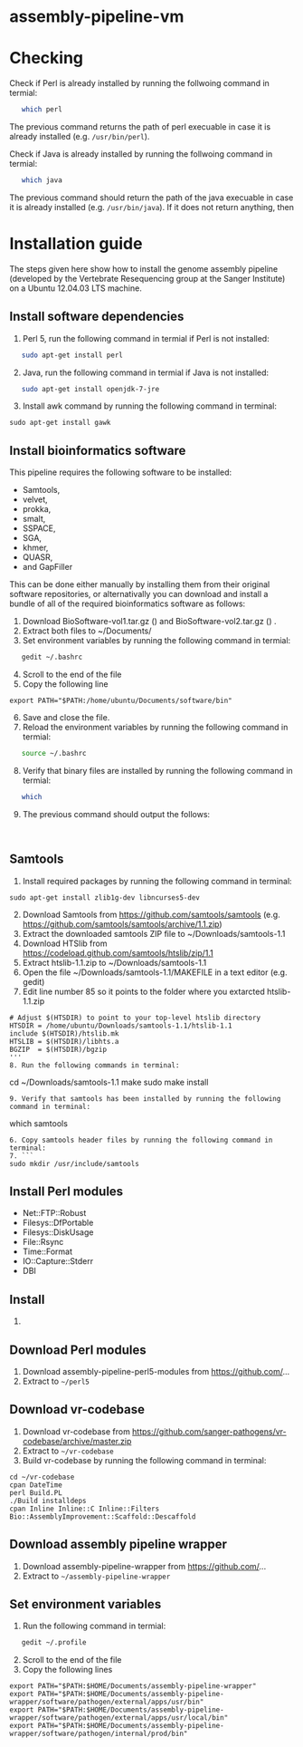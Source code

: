 # assembly-pipeline-vm



# Checking 

Check if Perl is already installed by running the follwoing command in termial:
```bash
   which perl
```
The previous command returns the path of perl execuable in case it is already installed (e.g. `/usr/bin/perl`). 


Check if Java is already installed by running the follwoing command in termial:
```bash
   which java
```

The previous command should return the path of the java execuable in case it is already installed (e.g. `/usr/bin/java`). If it does not return anything, then 



# Installation guide

The steps given here show how to install the genome assembly pipeline  (developed by the Vertebrate Resequencing group at the Sanger Institute) on a Ubuntu 12.04.03 LTS machine.

## Install software dependencies

1. Perl 5, run the following command in termial if Perl is not installed:
```bash
   sudo apt-get install perl
```
2. Java, run the following command in termial if Java is not installed:
```bash
   sudo apt-get install openjdk-7-jre
```
3. Install awk command by running the following command in terminal:
```
sudo apt-get install gawk 
```

## Install bioinformatics software

This pipeline requires the following software to be installed:
* Samtools,
* velvet, 
* prokka, 
* smalt, 
* SSPACE, 
* SGA, 
* khmer, 
* QUASR, 
* and GapFiller 

This can be done either manually by installing them from their original software repositories, or
alternativally you can download and install a bundle of all of the required bioinformatics software as follows:

1. Download BioSoftware-vol1.tar.gz () and BioSoftware-vol2.tar.gz () .
2. Extract both files to ~/Documents/
3. Set environment variables by running the following command in termial:
```bash
   gedit ~/.bashrc
```
4. Scroll to the end of the file
5. Copy the following line
```
export PATH="$PATH:/home/ubuntu/Documents/software/bin"
```
6. Save and close the file.
7. Reload the environment variables by running the following command in termial:
```bash
   source ~/.bashrc
```
8. Verify that binary files are installed by running the following command in termial:
```bash
   which 
```
9. The previous command should output the follows:
```bash
    
```


## Samtools

1. Install required packages by running the following command in terminal:
```
sudo apt-get install zlib1g-dev libncurses5-dev 
```
2. Download Samtools from https://github.com/samtools/samtools (e.g. https://github.com/samtools/samtools/archive/1.1.zip)
3. Extract the downloaded samtools ZIP file to ~/Downloads/samtools-1.1
4. Download HTSlib from https://codeload.github.com/samtools/htslib/zip/1.1
5. Extract htslib-1.1.zip to  ~/Downloads/samtools-1.1
6. Open the file ~/Downloads/samtools-1.1/MAKEFILE in a text editor (e.g. gedit)
7. Edit line number 85 so it points to the folder where you extarcted htslib-1.1.zip
```
# Adjust $(HTSDIR) to point to your top-level htslib directory
HTSDIR = /home/ubuntu/Downloads/samtools-1.1/htslib-1.1
include $(HTSDIR)/htslib.mk
HTSLIB = $(HTSDIR)/libhts.a
BGZIP  = $(HTSDIR)/bgzip
'''
8. Run the following commands in terminal:
```
cd ~/Downloads/samtools-1.1
make
sudo make install
```
9. Verify that samtools has been installed by running the following command in terminal:
```
which samtools
```
6. Copy samtools header files by running the following command in terminal:
7. ```
sudo mkdir /usr/include/samtools

```


## Install Perl modules

* Net::FTP::Robust
* Filesys::DfPortable
* Filesys::DiskUsage
* File::Rsync
* Time::Format
* IO::Capture::Stderr
* DBI


## Install 

1. 


## Download Perl modules

1. Download assembly-pipeline-perl5-modules from https://github.com/...
2. Extract to `~/perl5`

## Download vr-codebase

1. Download vr-codebase from https://github.com/sanger-pathogens/vr-codebase/archive/master.zip
2. Extract to `~/vr-codebase`
3. Build vr-codebase by running the following command in terminal:
```
cd ~/vr-codebase
cpan DateTime
perl Build.PL
./Build installdeps
cpan Inline Inline::C Inline::Filters Bio::AssemblyImprovement::Scaffold::Descaffold
```


## Download assembly pipeline wrapper

1. Download assembly-pipeline-wrapper from https://github.com/...
2. Extract to `~/assembly-pipeline-wrapper`


## Set environment variables

1. Run the following command in termial:
```bash
   gedit ~/.profile
```
2. Scroll to the end of the file
3. Copy the following lines
```
export PATH="$PATH:$HOME/Documents/assembly-pipeline-wrapper"
export PATH="$PATH:$HOME/Documents/assembly-pipeline-wrapper/software/pathogen/external/apps/usr/bin"
export PATH="$PATH:$HOME/Documents/assembly-pipeline-wrapper/software/pathogen/external/apps/usr/local/bin"
export PATH="$PATH:$HOME/Documents/assembly-pipeline-wrapper/software/pathogen/internal/prod/bin"
```

